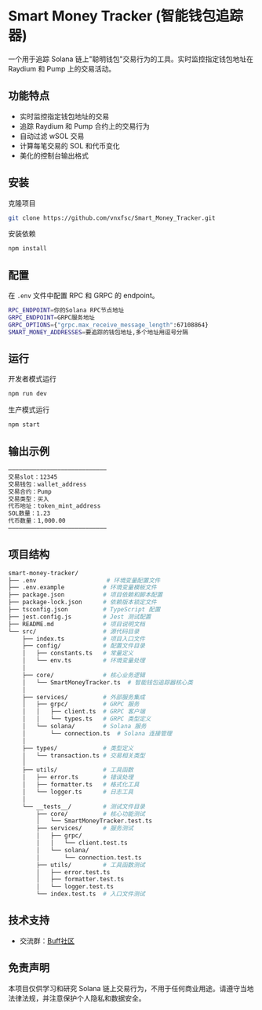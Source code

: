 # Smart Money Tracker (智能钱包追踪器)

一个用于追踪 Solana 链上"聪明钱包"交易行为的工具。实时监控指定钱包地址在 Raydium 和 Pump 上的交易活动。

## 功能特点

- 实时监控指定钱包地址的交易
- 追踪 Raydium 和 Pump 合约上的交易行为
- 自动过滤 wSOL 交易
- 计算每笔交易的 SOL 和代币变化
- 美化的控制台输出格式

## 安装
克隆项目
```bash
git clone https://github.com/vnxfsc/Smart_Money_Tracker.git
```
安装依赖
```bash
npm install
```

## 配置

在 `.env` 文件中配置 RPC 和 GRPC 的 endpoint。
```bash
RPC_ENDPOINT=你的Solana RPC节点地址
GRPC_ENDPOINT=GRPC服务地址
GRPC_OPTIONS={"grpc.max_receive_message_length":67108864}
SMART_MONEY_ADDRESSES=要追踪的钱包地址,多个地址用逗号分隔
```

## 运行
开发者模式运行
```bash
npm run dev
```
生产模式运行
```bash
npm start
```
## 输出示例
```bash
————————————————————————————
交易slot：12345
交易钱包：wallet_address
交易合约：Pump
交易类型：买入
代币地址：token_mint_address
SOL数量：1.23
代币数量：1,000.00
————————————————————————————
```
## 项目结构
```bash
smart-money-tracker/
├── .env                    # 环境变量配置文件
├── .env.example           # 环境变量模板文件
├── package.json           # 项目依赖和脚本配置
├── package-lock.json      # 依赖版本锁定文件
├── tsconfig.json          # TypeScript 配置
├── jest.config.js         # Jest 测试配置
├── README.md              # 项目说明文档
└── src/                   # 源代码目录
    ├── index.ts           # 项目入口文件
    ├── config/            # 配置文件目录
    │   ├── constants.ts   # 常量定义
    │   └── env.ts         # 环境变量处理
    │
    ├── core/              # 核心业务逻辑
    │   └── SmartMoneyTracker.ts  # 智能钱包追踪器核心类
    │
    ├── services/          # 外部服务集成
    │   ├── grpc/          # GRPC 服务
    │   │   ├── client.ts  # GRPC 客户端
    │   │   └── types.ts   # GRPC 类型定义
    │   └── solana/        # Solana 服务
    │       └── connection.ts  # Solana 连接管理
    │
    ├── types/             # 类型定义
    │   └── transaction.ts # 交易相关类型
    │
    ├── utils/             # 工具函数
    │   ├── error.ts       # 错误处理
    │   ├── formatter.ts   # 格式化工具
    │   └── logger.ts      # 日志工具
    │
    └── __tests__/         # 测试文件目录
        ├── core/          # 核心功能测试
        │   └── SmartMoneyTracker.test.ts
        ├── services/      # 服务测试
        │   ├── grpc/
        │   │   └── client.test.ts
        │   └── solana/
        │       └── connection.test.ts
        ├── utils/         # 工具函数测试
        │   ├── error.test.ts
        │   ├── formatter.test.ts
        │   └── logger.test.ts
        └── index.test.ts  # 入口文件测试
```
## 技术支持
- 交流群：[Buff社区](https://t.me/chainbuff)

## 免责声明
本项目仅供学习和研究 Solana 链上交易行为，不用于任何商业用途。请遵守当地法律法规，并注意保护个人隐私和数据安全。
